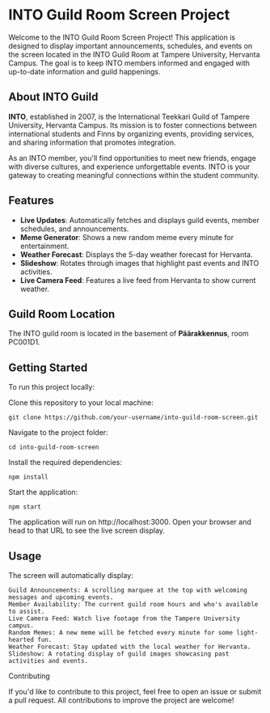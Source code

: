 # INTO Guild Room Screen Project

Welcome to the INTO Guild Room Screen Project! This application is designed to display important announcements, schedules, and events on the screen located in the INTO Guild Room at Tampere University, Hervanta Campus. The goal is to keep INTO members informed and engaged with up-to-date information and guild happenings.

## About INTO Guild

**INTO**, established in 2007, is the International Teekkari Guild of Tampere University, Hervanta Campus. Its mission is to foster connections between international students and Finns by organizing events, providing services, and sharing information that promotes integration.

As an INTO member, you'll find opportunities to meet new friends, engage with diverse cultures, and experience unforgettable events. INTO is your gateway to creating meaningful connections within the student community.

## Features

- **Live Updates**: Automatically fetches and displays guild events, member schedules, and announcements.
- **Meme Generator**: Shows a new random meme every minute for entertainment.
- **Weather Forecast**: Displays the 5-day weather forecast for Hervanta.
- **Slideshow**: Rotates through images that highlight past events and INTO activities.
- **Live Camera Feed**: Features a live feed from Hervanta to show current weather.

## Guild Room Location

The INTO guild room is located in the basement of **Päärakkennus**, room PC001D1.

## Getting Started

To run this project locally:

Clone this repository to your local machine:

    git clone https://github.com/your-username/into-guild-room-screen.git

Navigate to the project folder:

    cd into-guild-room-screen

Install the required dependencies:

    npm install

Start the application:

    npm start

The application will run on http://localhost:3000. Open your browser and head to that URL to see the live screen display.

## Usage

The screen will automatically display:

    Guild Announcements: A scrolling marquee at the top with welcoming messages and upcoming events.
    Member Availability: The current guild room hours and who's available to assist.
    Live Camera Feed: Watch live footage from the Tampere University campus.
    Random Memes: A new meme will be fetched every minute for some light-hearted fun.
    Weather Forecast: Stay updated with the local weather for Hervanta.
    Slideshow: A rotating display of guild images showcasing past activities and events.

Contributing

If you'd like to contribute to this project, feel free to open an issue or submit a pull request. All contributions to improve the project are welcome!
